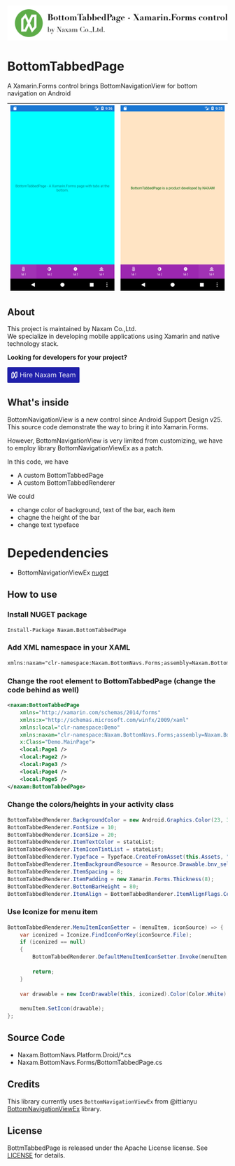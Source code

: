 <img src="./art/repo_header.png" alt="TopTabbedPage - A Xamarin.Forms control" width="728" />

# BottomTabbedPage
A Xamarin.Forms control brings BottomNavigationView for bottom navigation on Android

|![Tab 1](./art/tab1.png)|![Tab 5](./art/tab5.png)|
|:---:|:---:|

## About
This project is maintained by Naxam Co.,Ltd.<br>
We specialize in developing mobile applications using Xamarin and native technology stack.<br>

**Looking for developers for your project?**<br>

<a href="mailto:tuyen@naxam.net"> 
<img src="https://github.com/NAXAM/naxam.github.io/blob/master/assets/img/hire_button.png?raw=true" height="36"></a> <br>

## What's inside
BottomNavigationView is a new control since Android Support Design v25. This source code demonstrate the way to bring it into Xamarin.Forms.

However, BottomNavigationView is very limited from customizing, we have to employ library BottomNavigationViewEx as a patch.

In this code, we have
- A custom BottomTabbedPage
- A custom BottomTabbedRenderer

We could 
- change color of background, text of the bar, each item
- chagne the height of the bar
- change text typeface

# Depedendencies

- BottomNavigationViewEx [nuget](https://www.nuget.org/packages/Naxam.Ittianyu.BottomNavExtension/)

## How to use

### Install NUGET package
```
Install-Package Naxam.BottomTabbedPage
```

### Add XML namespace in your XAML
```xml
xmlns:naxam="clr-namespace:Naxam.BottomNavs.Forms;assembly=Naxam.BottomNavs.Forms"
```

### Change the root element to BottomTabbedPage (change the code behind as well)
```xml
<naxam:BottomTabbedPage
    xmlns="http://xamarin.com/schemas/2014/forms"
    xmlns:x="http://schemas.microsoft.com/winfx/2009/xaml"
    xmlns:local="clr-namespace:Demo"
    xmlns:naxam="clr-namespace:Naxam.BottomNavs.Forms;assembly=Naxam.BottomNavs.Forms"
    x:Class="Demo.MainPage">
    <local:Page1 />
    <local:Page2 />
    <local:Page3 />
    <local:Page4 />
    <local:Page5 />
</naxam:BottomTabbedPage>
```

### Change the colors/heights in your activity class
```c#
BottomTabbedRenderer.BackgroundColor = new Android.Graphics.Color(23, 31, 50);
BottomTabbedRenderer.FontSize = 10;
BottomTabbedRenderer.IconSize = 20;
BottomTabbedRenderer.ItemTextColor = stateList;
BottomTabbedRenderer.ItemIconTintList = stateList;
BottomTabbedRenderer.Typeface = Typeface.CreateFromAsset(this.Assets, "HiraginoKakugoProNW3.otf");
BottomTabbedRenderer.ItemBackgroundResource = Resource.Drawable.bnv_selector;
BottomTabbedRenderer.ItemSpacing = 8;
BottomTabbedRenderer.ItemPadding = new Xamarin.Forms.Thickness(8);
BottomTabbedRenderer.BottomBarHeight = 80;
BottomTabbedRenderer.ItemAlign = BottomTabbedRenderer.ItemAlignFlags.Center;
```

### Use Iconize for menu item
```c#
BottomTabbedRenderer.MenuItemIconSetter = (menuItem, iconSource) => {
    var iconized = Iconize.FindIconForKey(iconSource.File);
    if (iconized == null)
    {
        BottomTabbedRenderer.DefaultMenuItemIconSetter.Invoke(menuItem, iconSource);

        return;
    }

    var drawable = new IconDrawable(this, iconized).Color(Color.White).SizeDp(20);

    menuItem.SetIcon(drawable);
};
```

## Source Code
- Naxam.BottomNavs.Platform.Droid/*.cs
- Naxam.BottomNavs.Forms/BottomTabbedPage.cs

## Credits
This library currently uses `BottomNavigationViewEx` from @ittianyu [BottomNavigationViewEx](https://github.com/ittianyu/BottomNavigationViewEx) library.

## License

BottmTabbedPage is released under the Apache License license.
See [LICENSE](./LICENSE) for details.